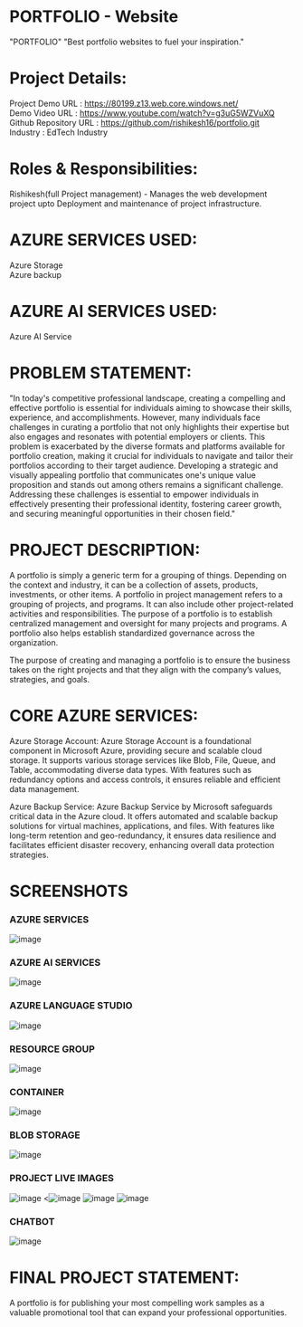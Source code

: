 <h1>PORTFOLIO - Website</h1>
"PORTFOLIO"
"Best portfolio websites to fuel your inspiration."

<h1> Project Details: </h1>

Project Demo URL : https://80199.z13.web.core.windows.net/<br>
Demo Video URL : https://www.youtube.com/watch?v=g3uG5WZVuXQ<br>
Github Repository URL : https://github.com/rishikesh16/portfolio.git<br>
Industry : EdTech Industry



<h1> Roles & Responsibilities: </h1>

Rishikesh(full Project management) - Manages the web development project upto Deployment and maintenance of project infrastructure.<br>


<h1> AZURE SERVICES USED: </h1>
Azure Storage<br>
Azure backup<br>


<h1> AZURE AI SERVICES USED: </h1>
Azure AI Service<br>



<h1> PROBLEM STATEMENT: </h1>
"In today's competitive professional landscape, creating a compelling and effective portfolio is essential for individuals aiming to showcase their skills, experience, and accomplishments. However, many individuals face challenges in curating a portfolio that not only highlights their expertise but also engages and resonates with potential employers or clients. This problem is exacerbated by the diverse formats and platforms available for portfolio creation, making it crucial for individuals to navigate and tailor their portfolios according to their target audience. Developing a strategic and visually appealing portfolio that communicates one's unique value proposition and stands out among others remains a significant challenge. Addressing these challenges is essential to empower individuals in effectively presenting their professional identity, fostering career growth, and securing meaningful opportunities in their chosen field."



<h1> PROJECT DESCRIPTION: </h1>

A portfolio is simply a generic term for a grouping of things. Depending on the context and industry, it can be a collection of assets, products, investments, or other items. A portfolio in project management refers to a grouping of projects, and programs. It can also include other project-related activities and responsibilities. The purpose of a portfolio is to establish centralized management and oversight for many projects and programs. A portfolio also helps establish standardized governance across the organization.

The purpose of creating and managing a portfolio is to ensure the business takes on the right projects and that they align with the company’s values, strategies, and goals.


<h1> CORE AZURE SERVICES: </h1>
Azure Storage Account: Azure Storage Account is a foundational component in Microsoft Azure, providing secure and scalable cloud storage. It supports various storage services like Blob, File, Queue, and Table, accommodating diverse data types. With features such as redundancy options and access controls, it ensures reliable and efficient data management. <br>
   
   Azure Backup Service: Azure Backup Service by Microsoft safeguards critical data in the Azure cloud. It offers automated and scalable backup solutions for virtual machines, applications, and files. With features like long-term retention and geo-redundancy, it ensures data resilience and facilitates efficient disaster recovery, enhancing overall data protection strategies.<br>

<h1> SCREENSHOTS</h1>
<h3>AZURE SERVICES</h3>
<img src="https://github.com/rishikesh16/Portfolio/blob/main/Azure%20services.png?raw=true" alt="image"/>
<h3>AZURE AI SERVICES</h3>
<img src="https://github.com/rishikesh16/Portfolio/blob/main/Azure%20services%20Ai%20bot.png?raw=true" alt="image"/>
<h3>AZURE LANGUAGE STUDIO</h3>
<img src="https://github.com/rishikesh16/Portfolio/blob/main/Azure%20AI%20services.png?raw=true" alt="image"/>
<h3>RESOURCE GROUP</h3>
<img src="https://github.com/rishikesh16/Portfolio/blob/main/Resources%20group.png?raw=true" alt="image"/>
<h3>CONTAINER</h3>
<img src="https://github.com/rishikesh16/Portfolio/blob/main/container.png?raw=true" alt="image"/>
<h3>BLOB STORAGE</h3>
<img src="https://github.com/rishikesh16/Portfolio/blob/main/blob.png?raw=true" alt="image"/>
<h3>PROJECT LIVE IMAGES</h3>
<img src="https://github.com/rishikesh16/Portfolio/blob/main/Project%20live.png?raw=true" alt="image"/>
<<img src="https://github.com/rishikesh16/Portfolio/blob/main/project%20live%201.png?raw=true" alt="image"/>
<img src="https://github.com/rishikesh16/Portfolio/blob/main/project%20live%202.png?raw=true" alt="image"/>
<img src="https://github.com/rishikesh16/Portfolio/blob/main/project%20live%203.png?raw=true" alt="image"/>
<h3>CHATBOT</h3>
<img src="https://github.com/rishikesh16/Portfolio/blob/main/chatbot%202.png?raw=true" alt="image"/>
<h1> FINAL PROJECT STATEMENT: </h1>
A portfolio is for publishing your most compelling work samples as a valuable promotional tool that can expand your professional opportunities.
